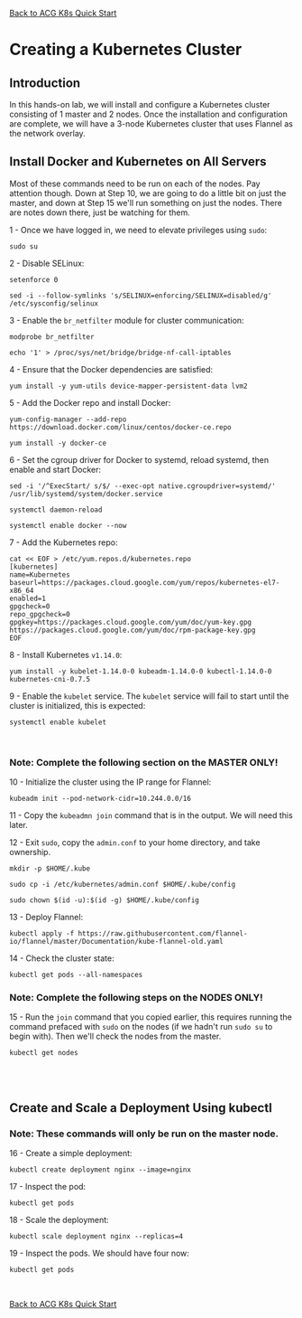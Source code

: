 [Back to ACG K8s Quick Start](../main.md)

# Creating a Kubernetes Cluster



<h2>Introduction</h2>
<p>In this hands-on lab, we will install and configure a Kubernetes cluster consisting of 1 master and 2 nodes. Once the installation and configuration are complete, we will have a 3-node Kubernetes cluster that uses Flannel as the network overlay.</p>

<h2>Install Docker and Kubernetes on All Servers</h2>
<p>Most of these commands need to be run on each of the nodes. Pay attention though. Down at Step 10, we are going to do a little bit on just the master, and down at Step 15 we'll run something on just the nodes. There are notes down there, just be watching for them.</p>
<p>1 - Once we have logged in, we need to elevate privileges using <code>sudo</code>:</p>
<pre><code>sudo su  
</code></pre>
<p>2 - Disable SELinux:</p>
<pre><code>setenforce 0</code></pre>
<pre><code>sed -i --follow-symlinks 's/SELINUX=enforcing/SELINUX=disabled/g' /etc/sysconfig/selinux
</code></pre>
<p>3 - Enable the <code>br_netfilter</code> module for cluster communication:</p>
<pre><code>modprobe br_netfilter</code></pre>
<pre><code>echo '1' > /proc/sys/net/bridge/bridge-nf-call-iptables
</code></pre>
<p>4 - Ensure that the Docker dependencies are satisfied:</p>
<pre><code>yum install -y yum-utils device-mapper-persistent-data lvm2
</code></pre>
<p>5 - Add the Docker repo and install Docker:</p>
<pre><code>yum-config-manager --add-repo https://download.docker.com/linux/centos/docker-ce.repo</code></pre>
<pre><code>yum install -y docker-ce
</code></pre>
<p>6 - Set the cgroup driver for Docker to systemd, reload systemd, then enable and start Docker:</p>
<pre><code>sed -i '/^ExecStart/ s/$/ --exec-opt native.cgroupdriver=systemd/' /usr/lib/systemd/system/docker.service</code></pre>
<pre><code>systemctl daemon-reload</code></pre>
<pre><code>systemctl enable docker --now
</code></pre>
<p>7 - Add the Kubernetes repo:</p>
<pre><code>cat << EOF > /etc/yum.repos.d/kubernetes.repo
[kubernetes]
name=Kubernetes
baseurl=https://packages.cloud.google.com/yum/repos/kubernetes-el7-x86_64
enabled=1
gpgcheck=0
repo_gpgcheck=0
gpgkey=https://packages.cloud.google.com/yum/doc/yum-key.gpg
https://packages.cloud.google.com/yum/doc/rpm-package-key.gpg
EOF
</code></pre>
<p>8 - Install Kubernetes <code>v1.14.0</code>:</p>
<pre><code>yum install -y kubelet-1.14.0-0 kubeadm-1.14.0-0 kubectl-1.14.0-0 kubernetes-cni-0.7.5
</code></pre>
<p>9 -  Enable the <code>kubelet</code> service.  The <code>kubelet</code> service will fail to start until the cluster is initialized, this is expected:</p>
<pre><code>systemctl enable kubelet
</code></pre>

<br>

<h3>Note: Complete the following section on the MASTER ONLY!</h3>
<p>10 -  Initialize the cluster using the IP range for Flannel:</p>
<pre><code>kubeadm init --pod-network-cidr=10.244.0.0/16
</code></pre>
<p>11 - Copy the <code>kubeadmn join</code> command that is in the output. We will need this later.</p>
<p>12 - Exit <code>sudo</code>, copy the <code>admin.conf</code> to your home directory, and take ownership.</p>
<pre><code>mkdir -p $HOME/.kube</code></pre>
<pre><code>sudo cp -i /etc/kubernetes/admin.conf $HOME/.kube/config</code></pre>
<pre><code>sudo chown $(id -u):$(id -g) $HOME/.kube/config
</code></pre>
<p>13 - Deploy Flannel:</p>
<pre><code>kubectl apply -f https://raw.githubusercontent.com/flannel-io/flannel/master/Documentation/kube-flannel-old.yaml
</code></pre>
<p>14 - Check the cluster state:</p>
<pre><code>kubectl get pods --all-namespaces
</code></pre>
<h3>Note: Complete the following steps on the NODES ONLY!</h3>
<p>15 - Run the <code>join</code> command that you copied earlier, this requires running the command prefaced with <code>sudo</code> on the nodes (if we hadn't run <code>sudo su</code> to begin with). Then we'll check the nodes from the master.</p>
<pre><code>kubectl get nodes
</code></pre>

<br><br>


<h2>Create and Scale a Deployment Using kubectl</h2>
<h3>Note: These commands will only be run on the master node.</h3>
<p>16 - Create a simple deployment:</p>
<pre><code>kubectl create deployment nginx --image=nginx
</code></pre>
<p>17 - Inspect the pod:</p>
<pre><code>kubectl get pods
</code></pre>
<p>18 - Scale the deployment:</p>
<pre><code>kubectl scale deployment nginx --replicas=4
</code></pre>
<p>19 - Inspect the pods. We should have four now:</p>
<pre><code>kubectl get pods
</code></pre>

<br>

[Back to ACG K8s Quick Start](../main.md)